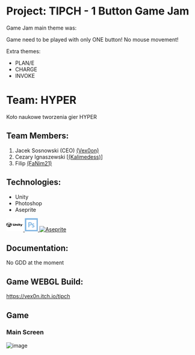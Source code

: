 # Project: TIPCH - 1 Button Game Jam
Game Jam main theme was:

Game need to be played with only ONE button! No mouse movement!

Extra themes:
- PLAN/E
- CHARGE
- INVOKE

# Team: HYPER
Koło naukowe tworzenia gier HYPER

## Team Members:
1. Jacek Sosnowski (CEO) [(Vex0on)](https://github.com/Vex0on)
2. Cezary Ignaszewski [[(Kalimedess)](https://github.com/Kalimedess)]
3. Filip [(FaNim21)](https://github.com/FaNim21)

## Technologies:
- Unity
- Photoshop
- Aseprite

<p align="left">
<a href=https://unity.com/>
<img src="https://raw.githubusercontent.com/devicons/devicon/master/icons/unity/unity-original-wordmark.svg" alt="Unity" width="45" height="35" />
</a>
<a href=https://helpx.adobe.com/pl/photoshop/get-started.html>
<img src="https://raw.githubusercontent.com/devicons/devicon/master/icons/photoshop/photoshop-line.svg" alt="Photoshop" width="35" height="35" />
</a>
<a href=https://www.aseprite.org/>
<img src="https://upload.wikimedia.org/wikipedia/commons/2/24/Logo_Aseprite.png" alt="Aseprite" width="35" height="35" />
</a>

## Documentation:
No GDD at the moment

## Game WEBGL Build:
https://vex0n.itch.io/tipch 

## Game
### Main Screen
![image](https://github.com/Vex0on/1ButtonJam_HYPER/assets/73704968/a600d994-b28d-42c2-b394-597de43b74a1)

### 
